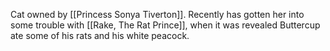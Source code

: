 Cat owned by [[Princess Sonya Tiverton]].  Recently has gotten her into some trouble with [[Rake, The Rat Prince]], when it was revealed Buttercup ate some of his rats and his white peacock.